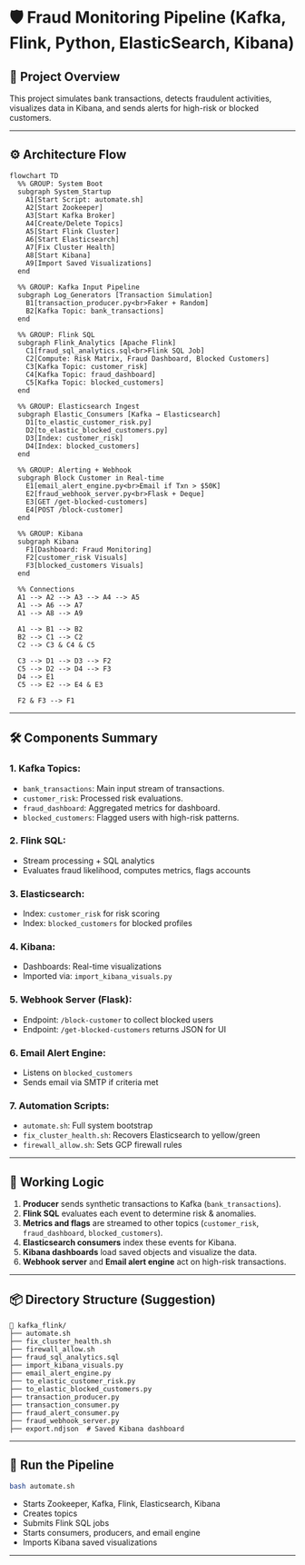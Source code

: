 # 🛡️ Fraud Monitoring Pipeline (Kafka, Flink, Python, ElasticSearch, Kibana)

## 📂 Project Overview

This project simulates bank transactions, detects fraudulent activities, visualizes data in Kibana, and sends alerts for high-risk or blocked customers.

* * *

## ⚙️ Architecture Flow 

```mermaid
flowchart TD
  %% GROUP: System Boot
  subgraph System_Startup
    A1[Start Script: automate.sh]
    A2[Start Zookeeper]
    A3[Start Kafka Broker]
    A4[Create/Delete Topics]
    A5[Start Flink Cluster]
    A6[Start Elasticsearch]
    A7[Fix Cluster Health]
    A8[Start Kibana]
    A9[Import Saved Visualizations]
  end

  %% GROUP: Kafka Input Pipeline
  subgraph Log_Generators [Transaction Simulation]
    B1[transaction_producer.py<br>Faker + Random]
    B2[Kafka Topic: bank_transactions]
  end

  %% GROUP: Flink SQL
  subgraph Flink_Analytics [Apache Flink]
    C1[fraud_sql_analytics.sql<br>Flink SQL Job]
    C2[Compute: Risk Matrix, Fraud Dashboard, Blocked Customers]
    C3[Kafka Topic: customer_risk]
    C4[Kafka Topic: fraud_dashboard]
    C5[Kafka Topic: blocked_customers]
  end

  %% GROUP: Elasticsearch Ingest
  subgraph Elastic_Consumers [Kafka → Elasticsearch]
    D1[to_elastic_customer_risk.py]
    D2[to_elastic_blocked_customers.py]
    D3[Index: customer_risk]
    D4[Index: blocked_customers]
  end

  %% GROUP: Alerting + Webhook
  subgraph Block Customer in Real-time
    E1[email_alert_engine.py<br>Email if Txn > $50K]
    E2[fraud_webhook_server.py<br>Flask + Deque]
    E3[GET /get-blocked-customers]
    E4[POST /block-customer]
  end

  %% GROUP: Kibana
  subgraph Kibana
    F1[Dashboard: Fraud Monitoring]
    F2[customer_risk Visuals]
    F3[blocked_customers Visuals]
  end

  %% Connections
  A1 --> A2 --> A3 --> A4 --> A5
  A1 --> A6 --> A7
  A1 --> A8 --> A9

  A1 --> B1 --> B2
  B2 --> C1 --> C2
  C2 --> C3 & C4 & C5

  C3 --> D1 --> D3 --> F2
  C5 --> D2 --> D4 --> F3
  D4 --> E1
  C5 --> E2 --> E4 & E3

  F2 & F3 --> F1

```



* * *

## 🛠️ Components Summary

### 1\. Kafka Topics:

-   `bank_transactions`: Main input stream of transactions.
-   `customer_risk`: Processed risk evaluations.
-   `fraud_dashboard`: Aggregated metrics for dashboard.
-   `blocked_customers`: Flagged users with high-risk patterns.

### 2\. Flink SQL:

-   Stream processing + SQL analytics
-   Evaluates fraud likelihood, computes metrics, flags accounts

### 3\. Elasticsearch:

-   Index: `customer_risk` for risk scoring
-   Index: `blocked_customers` for blocked profiles

### 4\. Kibana:

-   Dashboards: Real-time visualizations
-   Imported via: `import_kibana_visuals.py`

### 5\. Webhook Server (Flask):

-   Endpoint: `/block-customer` to collect blocked users
-   Endpoint: `/get-blocked-customers` returns JSON for UI

### 6\. Email Alert Engine:

-   Listens on `blocked_customers`
-   Sends email via SMTP if criteria met

### 7\. Automation Scripts:

-   `automate.sh`: Full system bootstrap
-   `fix_cluster_health.sh`: Recovers Elasticsearch to yellow/green
-   `firewall_allow.sh`: Sets GCP firewall rules
* * *

## 🧠 Working Logic

1.  **Producer** sends synthetic transactions to Kafka (`bank_transactions`).
2.  **Flink SQL** evaluates each event to determine risk & anomalies.
3.  **Metrics and flags** are streamed to other topics (`customer_risk`, `fraud_dashboard`, `blocked_customers`).
4.  **Elasticsearch consumers** index these events for Kibana.
5.  **Kibana dashboards** load saved objects and visualize the data.
6.  **Webhook server** and **Email alert engine** act on high-risk transactions.
* * *

## 📦 Directory Structure (Suggestion)

```
📁 kafka_flink/
├── automate.sh
├── fix_cluster_health.sh
├── firewall_allow.sh
├── fraud_sql_analytics.sql
├── import_kibana_visuals.py
├── email_alert_engine.py
├── to_elastic_customer_risk.py
├── to_elastic_blocked_customers.py
├── transaction_producer.py
├── transaction_consumer.py
├── fraud_alert_consumer.py
├── fraud_webhook_server.py
├── export.ndjson  # Saved Kibana dashboard
```

* * *

## 🚀 Run the Pipeline

```bash
bash automate.sh
```

-   Starts Zookeeper, Kafka, Flink, Elasticsearch, Kibana
-   Creates topics
-   Submits Flink SQL jobs
-   Starts consumers, producers, and email engine
-   Imports Kibana saved visualizations
* * *

